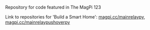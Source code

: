 Repository for code featured in The MagPi 123

Link to repositories for 'Build a Smart Home': [magpi.cc/mainrelaypy](https://magpi.cc/mainrelaypy), [magpi.cc/mainrelaypushoverpy](https://magpi.cc/mainrelapushoverypy)